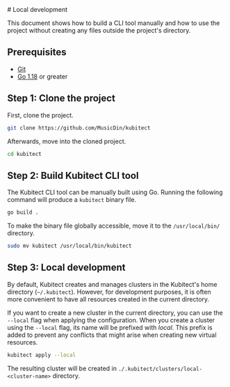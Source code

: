 <div markdown="1" class="text-center">
# Local development
</div>

<div markdown="1" class="text-justify">

This document shows how to build a CLI tool manually and how to use the project without creating any files outside the project's directory.

## Prerequisites

+ [Git](https://git-scm.com/)
+ [Go 1.18](https://go.dev/dl/) or greater

## Step 1: Clone the project

First, clone the project.
```sh
git clone https://github.com/MusicDin/kubitect
```

Afterwards, move into the cloned project.
```sh
cd kubitect
```

## Step 2: Build Kubitect CLI tool

The Kubitect CLI tool can be manually built using Go.
Running the following command will produce a `kubitect` binary file.
```sh
go build .
```

To make the binary file globally accessible, move it to the `/usr/local/bin/` directory.
```sh
sudo mv kubitect /usr/local/bin/kubitect
```

## Step 3: Local development

By default, Kubitect creates and manages clusters in the Kubitect's home directory (`~/.kubitect`).
However, for development purposes, it is often more convenient to have all resources created in the current directory.

If you want to create a new cluster in the current directory, you can use the `--local` flag when applying the configuration.
When you create a cluster using the `--local` flag, its name will be prefixed with *local*.
This prefix is added to prevent any conflicts that might arise when creating new virtual resources.

```sh
kubitect apply --local
```

The resulting cluster will be created in `./.kubitect/clusters/local-<cluster-name>` directory.

</div>
